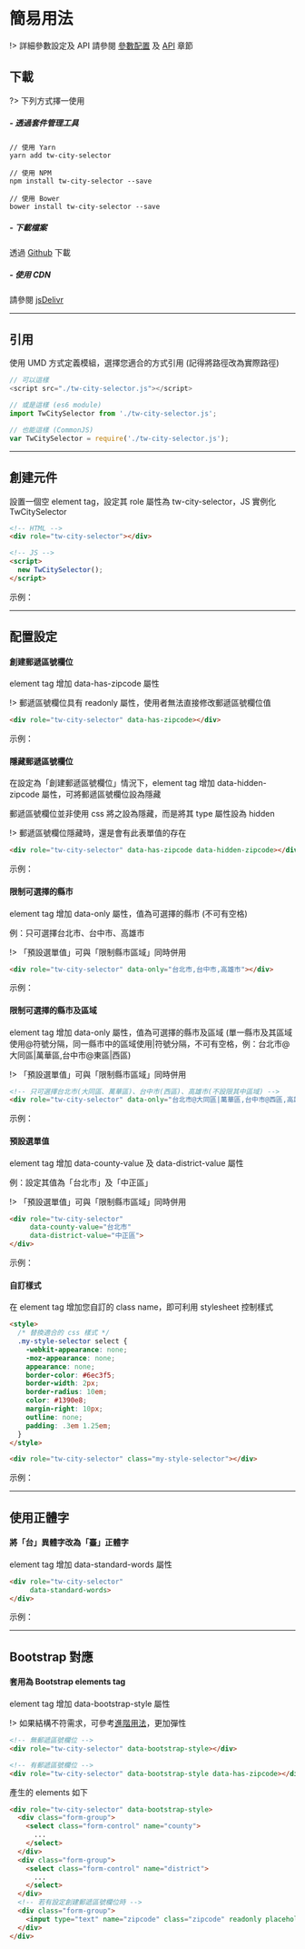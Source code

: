 # 簡易用法

!> 詳細參數設定及 API 請參閱 [參數配置](options) 及 [API](api) 章節

## 下載

?> 下列方式擇一使用

##### - 透過套件管理工具
```
// 使用 Yarn
yarn add tw-city-selector

// 使用 NPM
npm install tw-city-selector --save

// 使用 Bower
bower install tw-city-selector --save
```

##### - 下載檔案
透過 [Github](https://github.com/dennykuo/tw-city-selector ':target=_blank') 下載

##### - 使用 CDN
請參閱 [jsDelivr](https://www.jsdelivr.com/package/npm/tw-city-selector)

<hr>

## 引用

使用 UMD 方式定義模組，選擇您適合的方式引用 (記得將路徑改為實際路徑)

```javascript
// 可以這樣
<script src="./tw-city-selector.js"></script>

// 或是這樣 (es6 module)
import TwCitySelector from './tw-city-selector.js';

// 也能這樣 (CommonJS)
var TwCitySelector = require('./tw-city-selector.js');
```

<hr>

## 創建元件

設置一個空 element tag，設定其 role 屬性為 tw-city-selector，JS 實例化 TwCitySelector

```html
<!-- HTML -->
<div role="tw-city-selector"></div>

<!-- JS -->
<script>
  new TwCitySelector();
</script>
```

示例：
<div role="tw-city-selector"></div>

<hr>

## 配置設定

#### 創建郵遞區號欄位

element tag 增加 data-has-zipcode 屬性

!> 郵遞區號欄位具有 readonly 屬性，使用者無法直接修改郵遞區號欄位值

```html
<div role="tw-city-selector" data-has-zipcode></div>
```

示例：
<div role="tw-city-selector" data-has-zipcode></div>

#### 隱藏郵遞區號欄位

在設定為「創建郵遞區號欄位」情況下，element tag 增加 data-hidden-zipcode 屬性，可將郵遞區號欄位設為隱藏

郵遞區號欄位並非使用 css 將之設為隱藏，而是將其 type 屬性設為 hidden

!> 郵遞區號欄位隱藏時，還是會有此表單值的存在

```html
<div role="tw-city-selector" data-has-zipcode data-hidden-zipcode></div>
```

示例：
<div role="tw-city-selector" data-has-zipcode data-hidden-zipcode></div>

#### 限制可選擇的縣市

element tag 增加 data-only 屬性，值為可選擇的縣市 (不可有空格)

例：只可選擇台北市、台中市、高雄市

!> 「預設選單值」可與「限制縣市區域」同時併用

```html
<div role="tw-city-selector" data-only="台北市,台中市,高雄市"></div>
```

示例：
<div role="tw-city-selector" data-only="台北市,台中市,高雄市"></div>

#### 限制可選擇的縣市及區域

element tag 增加 data-only 屬性，值為可選擇的縣市及區域 (單一縣市及其區域使用@符號分隔，同一縣市中的區域使用|符號分隔，不可有空格，例：台北市@大同區|萬華區,台中市@東區|西區)

!> 「預設選單值」可與「限制縣市區域」同時併用

```html
<!-- 只可選擇台北市(大同區、萬華區)、台中市(西區)、高雄市(不設限其中區域) -->
<div role="tw-city-selector" data-only="台北市@大同區|萬華區,台中市@西區,高雄市"></div>
```

示例：
<div role="tw-city-selector" data-only="台北市@大同區|萬華區,台中市@西區,高雄市"></div>

#### 預設選單值

element tag 增加 data-county-value 及 data-district-value 屬性

例：設定其值為「台北市」及「中正區」

!> 「預設選單值」可與「限制縣市區域」同時併用
```html
<div role="tw-city-selector"
     data-county-value="台北市"
     data-district-value="中正區">
</div>
```

示例：
<div role="tw-city-selector"
     data-county-value="台北市"
     data-district-value="中正區">
</div>

#### 自訂樣式

在 element tag 增加您自訂的 class name，即可利用 stylesheet 控制樣式

```html
<style>
  /* 替換適合的 css 樣式 */
  .my-style-selector select {
    -webkit-appearance: none;
    -moz-appearance: none;
    appearance: none;
    border-color: #6ec3f5;
    border-width: 2px;
    border-radius: 10em;
    color: #1390e8;
    margin-right: 10px;
    outline: none;
    padding: .3em 1.25em;
  }
</style>

<div role="tw-city-selector" class="my-style-selector"></div>
```

示例：
<div role="tw-city-selector" class="my-style-selector"></div>

<hr>

## 使用正體字

#### 將「台」異體字改為「臺」正體字

element tag 增加 data-standard-words 屬性

```html
<div role="tw-city-selector"
     data-standard-words>
</div>
```

示例：
<div role="tw-city-selector"
     data-standard-words>
</div>

<hr>

## Bootstrap 對應

#### 套用為 Bootstrap elements tag

element tag 增加 data-bootstrap-style 屬性

!> 如果結構不符需求，可參考[進階用法](advanced)，更加彈性

```html
<!-- 無郵遞區號欄位 -->
<div role="tw-city-selector" data-bootstrap-style></div>

<!-- 有郵遞區號欄位 -->
<div role="tw-city-selector" data-bootstrap-style data-has-zipcode></div>
```

產生的 elements 如下
```html
<div role="tw-city-selector" data-bootstrap-style>
  <div class="form-group">
    <select class="form-control" name="county">
      ...
    </select>
  </div>
  <div class="form-group">
    <select class="form-control" name="district">
      ...
    </select>
  </div>
  <!-- 若有設定創建郵遞區號欄位時 -->
  <div class="form-group">
    <input type="text" name="zipcode" class="zipcode" readonly placeholder="郵遞區號" size="3" autocomplete="off">
  </div>
</div>
```


<!-- 頁面示例用的 JS -->
<script>
    new TwCitySelector();
</script>
